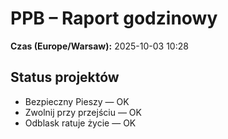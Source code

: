 # PPB – Raport godzinowy
**Czas (Europe/Warsaw):** 2025-10-03 10:28

## Status projektów
- Bezpieczny Pieszy — OK
- Zwolnij przy przejściu — OK
- Odblask ratuje życie — OK

